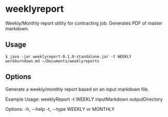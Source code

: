 # weeklyreport

Weekly/Monthly report utility for contracting job. Generates PDF of master markdown.

## Usage

    $ java -jar weeklyreport-0.1.0-standalone.jar -t WEEKLY workburndown.md ~/Documents/weeklyreports

## Options

Generate a weekly/monthly report based on an input markdown file.

Example Usage: weeklyReport -t WEEKLY inputMarkdown outputDirectory

Options:
  -h, --help
  -t, --type WEEKLY or MONTHLY
 